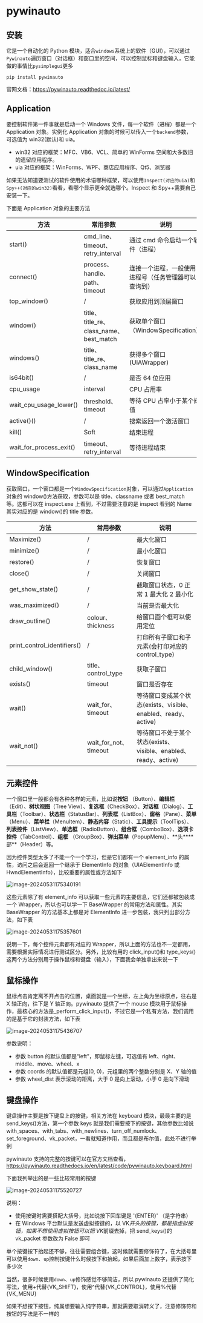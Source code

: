 # pywinauto

## 安装

它是一个自动化的 Python 模块，适合`windows`系统上的软件（GUI），可以通过`Pywinauto`遍历窗口（对话框）和窗口里的空间，可以控制鼠标和键盘输入，它能做的事情比`pysimplegui`更多

```shell
pip install pywinauto
```

官网文档：https://pywinauto.readthedoc.io/latest/

## Application

要控制软件第一件事就是启动一个 Windows 文件，每一个软件（进程）都是一个 Application 对象。实例化 Application 对象的时候可以传入一个`backend`参数，可选值为 win32(默认)和 uia。

- win32 对应的框架：MFC、VB6、VCL、简单的 WinForms 空间和大多数旧的遗留应用程序。
- uia 对应的框架：WinForms、WPF、商店应用程序、Qt5、浏览器

如果无法知道要测试的软件使用的术语哪种框架，可以使用`Inspect(对应的uia)`和`Spy++(对应的win32)`看看，看哪个显示更全就选哪个。Inspect 和 Spy++需要自己安装一下。

下面是 Application 对象的主要方法

| 方法                    | 常用参数                                | 说明                                                 |
| ----------------------- | --------------------------------------- | ---------------------------------------------------- |
| start()                 | cmd_line、timeout、retry_interval       | 通过 cmd 命令启动一个软件（进程）                    |
| connect()               | process、handle、path、timeout          | 连接一个进程，一般使用进程号（任务管理器可以查询到） |
| top_window()            | /                                       | 获取应用到顶层窗口                                   |
| window()                | title、title_re、class_name、best_match | 获取单个窗口（WindowSpecification）                  |
| windows()               | title、title_re、class_name             | 获得多个窗口(UIAWrapper)                             |
| is64bit()               | /                                       | 是否 64 位应用                                       |
| cpu_usage               | interval                                | CPU 占用率                                           |
| wait_cpu_usage_lower()  | threshold、timeout                      | 等待 CPU 占率小于某个阀值                            |
| active()()              | /                                       | 搜索返回一个激活窗口                                 |
| kill()                  | Soft                                    | 结束进程                                             |
| wait_for_process_exit() | timeout、retry_interval                 | 等待进程结束                                         |

## WindowSpecification

获取窗口，一个窗口都是一个`WindowSpecification`对象，可以通过`Application`对象的 window()方法获取，参数可以是 title、classname 或者 best_match 等。这都可以在 inspect.exe 上看到，不过需要注意的是 inspect 看到的 Name 其实对应的是 window()的 title 参数。

| 方法                        | 常用参数              | 说明                                                            |
| --------------------------- | --------------------- | --------------------------------------------------------------- |
| Maximize()                  | /                     | 最大化窗口                                                      |
| minimize()                  | /                     | 最小化窗口                                                      |
| restore()                   | /                     | 恢复窗口                                                        |
| close()                     | /                     | 关闭窗口                                                        |
| get_show_state()            | /                     | 截取窗口状态，0 正常 1 最大化 2 最小化                          |
| was_maximized()             | /                     | 当前是否最大化                                                  |
| draw_outline()              | colour、thickness     | 给窗口画个框可以使用定位                                        |
| print_control_identifiers() | /                     | 打印所有子窗口和子元素(会打印对应的 control_type)               |
| child_window()              | title、control_type   | 获取子窗口                                                      |
| exists()                    | timeout               | 窗口是否存在                                                    |
| wait()                      | wait_for、timeout     | 等待窗口变成某个状态(exists、visible、enabled、ready、active)   |
| wait_not()                  | wait_for_not、timeout | 等待窗口不处于某个状态(exists、visible、enabled、ready、active) |

## 元素控件

一个窗口里一般都会有各种各样的元素，比如说**按钮** （Button）、**编辑栏**（Edit）、**树状视图**（Tree View）、**复选框**（CheckBox）、**对话框**（Dialog）、**工具栏**（Toolbar）、**状态栏**（StatusBar）、**列表框**（ListBox）、**窗格**（Pane）、**菜单**（Menu）、**菜单栏**（MenuItem）、**静态内容**（Static）、**工具提示**（ToolTips）、**列表控件**（ListView）、**单选框**（RadioButton）、**组合框**（ComboBox）、**选项卡控件**（TabControl）、**组框** （GroupBox）、**弹出菜单**（PopupMenu）、**头\*\***部\*\*（Header）等。

因为控件类型太多了不能一个一个学习，但是它们都有一个 element_info 的属性，访问之后会返回一个继承于 ElementInfo 的对象（UIAElementInfo 或 HwndElementInfo），比较重要的属性或方法如下

![image-20240531175340191](./assets/image-20240531175340191.png)

这些元素除了有 element_info 可以获取一些元素的主要信息，它们还都被包装成一个 Wrapper，所以也可以学一下 BaseWrapper 的常用方法和属性。其实 BaseWrapper 的方法基本上都是对 ElementInfo 进一步包装，我只列出部分方法，如下表

![image-20240531175357601](./assets/image-20240531175357601.png)

说明一下，每个控件元素都有对应的 Wrapper，所以上面的方法也不一定都用，需要根据实际情况进行测试区分。另外，比较有用的 click_input()和 type_keys()这两个方法分别用于操作鼠标和键盘（输入），下面我会单独拿出来说一下

## 鼠标操作

鼠标点击肯定离不开点击的位置，桌面就是一个坐标，左上角为坐标原点，往右是 X 轴正向，往下是 Y 轴正向。pywinauto 提供了一个 mouse 模块用于鼠标操作，最核心的方法是\_perform_click_input()，不过它是一个私有方法，我们调用的是基于它的封装方法，如下表

![image-20240531175436707](./assets/image-20240531175436707.png)

参数说明：

- 参数 button 的默认值都是“left”，即鼠标左键，可选值有 left、right、middle、move、wheel、x
- 参数 coords 的默认值都是元组(0, 0)，元组里的两个整数分别是 X、Y 轴的值
- 参数 wheel_dist 表示滚动的距离，大于 0 是向上滚动，小于 0 是向下滑动

## 键盘操作

键盘操作主要是按下键盘上的按键，相关方法在 keyboard 模块，最最主要的是 send_keys()方法，第一个参数 keys 就是我们需要按下的按键，其他参数比如说 with_spaces、with_tabs、with_newlines、turn_off_numlock、set_foreground、vk_packet，一看就知道作用，而且都是布尔值，此处不进行举例

pywinauto 支持的完整的按键可以在官方文档查看，https://pywinauto.readthedocs.io/en/latest/code/pywinauto.keyboard.html

下面我列举出的是一些比较常用的按键

![image-20240531175520727](./assets/image-20240531175520727.png)

说明：

- 使用按键时需要搭配大括号，比如说按下回车键是 '{ENTER}' （是字符串）
- 在 Windows 平台默认是发送虚拟按键的，以 VK*开头的按键，都是指虚拟按钮，如果不想使用虚拟按钮可以把 VK*前缀去掉，把 send_keys()的 vk_packet 参数改为 False 即可

单个按键按下抬起还不够，往往需要组合键，这时候就需要修饰符了，在大括号里可以使用`down`、`up`控制按键什么时候按下和抬起，如果后面加上数字，表示按下多少次

当然，很多时候使用`down`、`up`修饰感觉不够简洁，所以 pywinauto 还提供了简化写法，使用+代替{VK_SHIFT}，使用^代替{VK_CONTROL}，使用%代替{VK_MENU}

如果不想按下按钮，纯属想要输入纯字符串，那就需要取消转义了，注意修饰符和按钮的写法是不一样的

